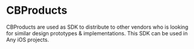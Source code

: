 # CBProducts
CBProducts are used as SDK to distribute to other vendors who is looking for similar design prototypes &amp; implementations. This SDK can be used in Any iOS projects.
